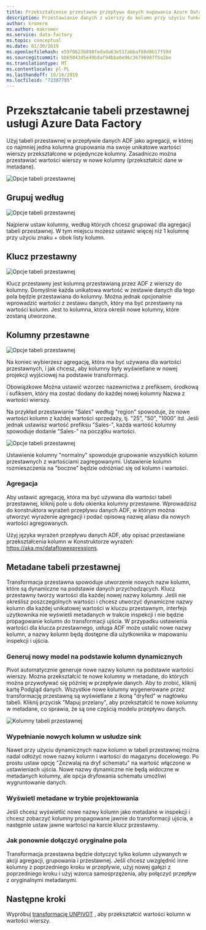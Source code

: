 ```yaml
---
title: Przekształcenie przestawne przepływu danych mapowania Azure Data Factory
description: Przestawianie danych z wierszy do kolumn przy użyciu funkcji mapowania Azure Data Factory przekształcenie przestawnego przepływu danych
author: kromerm
ms.author: makromer
ms.service: data-factory
ms.topic: conceptual
ms.date: 01/30/2019
ms.openlocfilehash: e59f0623b898fedada63e51fabbaf88d8b17f59d
ms.sourcegitcommit: bb65043d5e49b8af94bba0e96c36796987f5a2be
ms.translationtype: MT
ms.contentlocale: pl-PL
ms.lasthandoff: 10/16/2019
ms.locfileid: "72387795"
---
```

# <a name="azure-data-factory-pivot-transformation"></a>Przekształcanie tabeli przestawnej usługi Azure Data Factory


Użyj tabeli przestawnej w przepływie danych ADF jako agregacji, w której co najmniej jedna kolumna grupowania ma swoje unikatowe wartości wierszy przekształcone w pojedyncze kolumny. Zasadniczo można przestawiać wartości wierszy w nowe kolumny (przekształcić dane w metadane).

![Opcje tabeli przestawnej](media/data-flow/pivot1.png "Przestaw 1")

## <a name="group-by"></a>Grupuj według

![Opcje tabeli przestawnej](media/data-flow/pivot2.png "Pivot 2")

Najpierw ustaw kolumny, według których chcesz grupować dla agregacji tabeli przestawnej. W tym miejscu możesz ustawić więcej niż 1 kolumnę przy użyciu znaku + obok listy kolumn.

## <a name="pivot-key"></a>Klucz przestawny

![Opcje tabeli przestawnej](media/data-flow/pivot3.png "przestawny 3")

Klucz przestawny jest kolumną przestawianą przez ADF z wierszy do kolumny. Domyślnie każda unikatowa wartość w zestawie danych dla tego pola będzie przestawiana do kolumny. Można jednak opcjonalnie wprowadzić wartości z zestawu danych, który ma być przestawny na wartości kolumn. Jest to kolumna, która określi nowe kolumny, które zostaną utworzone.

## <a name="pivoted-columns"></a>Kolumny przestawne

![Opcje tabeli przestawnej](media/data-flow/pivot4.png "przestawka 4")

Na koniec wybierzesz agregację, która ma być używana dla wartości przestawnych, i jak chcesz, aby kolumny były wyświetlane w nowej projekcji wyjściowej na podstawie transformacji.

Obowiązkowe Można ustawić wzorzec nazewnictwa z prefiksem, środkową i sufiksem, który ma zostać dodany do każdej nowej kolumny Nazwa z wartości wierszy.

Na przykład przestawianie "Sales" według "region" spowoduje, że nowe wartości kolumn z każdej wartości sprzedaży, tj. "25", "50", "1000" itd. Jeśli jednak ustawisz wartość prefiksu "Sales-", każda wartość kolumny spowoduje dodanie "Sales-" na początku wartości.

![Opcje tabeli przestawnej](media/data-flow/pivot5.png "Pivot 5")

Ustawienie kolumny "normalny" spowoduje grupowanie wszystkich kolumn przestawnych z wartościami zagregowanymi. Ustawienie kolumn rozmieszczenia na "boczne" będzie odróżniać się od kolumn i wartości.

### <a name="aggregation"></a>Agregacja

Aby ustawić agregację, która ma być używana dla wartości tabeli przestawnej, kliknij pole u dołu okienka kolumny przestawne. Wprowadzisz do konstruktora wyrażeń przepływu danych ADF, w którym można utworzyć wyrażenie agregacji i podać opisową nazwę aliasu dla nowych wartości agregowanych.

Użyj języka wyrażeń przepływu danych ADF, aby opisać przestawiane przekształcenia kolumn w Konstruktorze wyrażeń: https://aka.ms/dataflowexpressions.

## <a name="pivot-metadata"></a>Metadane tabeli przestawnej

Transformacja przestawna spowoduje utworzenie nowych nazw kolumn, które są dynamiczne na podstawie danych przychodzących. Klucz przestawny tworzy wartości dla każdej nowej nazwy kolumny. Jeśli nie określisz poszczególnych wartości i chcesz utworzyć dynamiczne nazwy kolumn dla każdej unikatowej wartości w kluczu przestawnym, interfejs użytkownika nie wyświetli metadanych w trakcie inspekcji i nie będzie propagowanie kolumn do transformacji ujścia. W przypadku ustawienia wartości dla klucza przestawnego, usługa ADF może ustalić nowe nazwy kolumn, a nazwy kolumn będą dostępne dla użytkownika w mapowaniu inspekcji i ujścia.

### <a name="generate-a-new-model-from-dynamic-columns"></a>Generuj nowy model na podstawie kolumn dynamicznych

Pivot automatycznie generuje nowe nazwy kolumn na podstawie wartości wierszy. Można przekształcić te nowe kolumny w metadane, do których można przywoływać się później w przepływie danych. Aby to zrobić, kliknij kartę Podgląd danych. Wszystkie nowe kolumny wygenerowane przez transformację przestawną są wyświetlane z ikoną "dryfed" w nagłówku tabeli. Kliknij przycisk "Mapuj przelany", aby przekształcić te nowe kolumny w metadane, co sprawia, że są one częścią modelu przepływu danych.

![Kolumny tabeli przestawnej](media/data-flow/newpivot1.png "Mapuj kolumny tabeli przestawnej z przełożeń")

### <a name="landing-new-columns-in-sink"></a>Wypełnianie nowych kolumn w usłudze sink

Nawet przy użyciu dynamicznych nazw kolumn w tabeli przestawnej można nadal odłożyć nowe nazwy kolumn i wartości do magazynu docelowego. Po prostu ustaw opcję "Zezwalaj na dryf schematu" na wartość włączone w ustawieniach ujścia. Nowe nazwy dynamiczne nie będą widoczne w metadanych kolumny, ale opcja dryfowania schematu umożliwi wygruntowanie danych.

### <a name="view-metadata-in-design-mode"></a>Wyświetl metadane w trybie projektowania

Jeśli chcesz wyświetlić nowe nazwy kolumn jako metadane w inspekcji i chcesz zobaczyć kolumny propagowane jawnie do transformacji ujścia, a następnie ustaw jawne wartości na karcie klucz przestawny.

### <a name="how-to-rejoin-original-fields"></a>Jak ponownie dołączyć oryginalne pola
Transformacja przestawna będzie dotyczyć tylko kolumn używanych w akcji agregacji, grupowania i przestawnej. Jeśli chcesz uwzględnić inne kolumny z poprzedniego kroku w przepływie, użyj nowej gałęzi z poprzedniego kroku i użyj wzorca samosprzężenia, aby połączyć przepływ z oryginalnymi metadanymi.

## <a name="next-steps"></a>Następne kroki

Wypróbuj [transformację UNPIVOT](data-flow-unpivot.md) , aby przekształcić wartości kolumn w wartości wierszy. 
